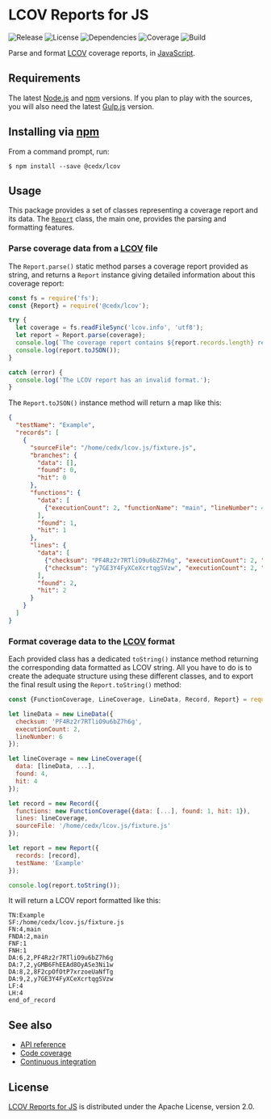 # LCOV Reports for JS
![Release](https://img.shields.io/npm/v/@cedx/lcov.svg) ![License](https://img.shields.io/badge/license-Apache--2.0-blue.svg) ![Dependencies](https://david-dm.org/cedx/lcov.js.svg) ![Coverage](https://coveralls.io/repos/github/cedx/lcov.js/badge.svg) ![Build](https://travis-ci.org/cedx/lcov.js.svg)

Parse and format [LCOV](http://ltp.sourceforge.net/coverage/lcov.php) coverage reports, in [JavaScript](https://developer.mozilla.org/en-US/docs/Web/JavaScript).

## Requirements
The latest [Node.js](https://nodejs.org) and [npm](https://www.npmjs.com) versions.
If you plan to play with the sources, you will also need the latest [Gulp.js](http://gulpjs.com) version.

## Installing via [npm](https://www.npmjs.com)
From a command prompt, run:

```shell
$ npm install --save @cedx/lcov
```

## Usage
This package provides a set of classes representing a coverage report and its data.
The [`Report`](https://github.com/cedx/lcov.js/blob/master/src/report.js) class, the main one, provides the parsing and formatting features.

### Parse coverage data from a [LCOV](http://ltp.sourceforge.net/coverage/lcov.php) file
The `Report.parse()` static method parses a coverage report provided as string, and returns a `Report` instance giving detailed information about this coverage report:

```javascript
const fs = require('fs');
const {Report} = require('@cedx/lcov');

try {
  let coverage = fs.readFileSync('lcov.info', 'utf8');
  let report = Report.parse(coverage);
  console.log(`The coverage report contains ${report.records.length} records:`);
  console.log(report.toJSON());
}

catch (error) {
  console.log('The LCOV report has an invalid format.');
}
```

The `Report.toJSON()` instance method will return a map like this:

```json
{
  "testName": "Example",
  "records": [
    {
      "sourceFile": "/home/cedx/lcov.js/fixture.js",
      "branches": {
        "data": [],
        "found": 0,
        "hit": 0
      },
      "functions": {
        "data": [
          {"executionCount": 2, "functionName": "main", "lineNumber": 4}
        ],
        "found": 1,
        "hit": 1
      },
      "lines": {
        "data": [
          {"checksum": "PF4Rz2r7RTliO9u6bZ7h6g", "executionCount": 2, "lineNumber": 6},
          {"checksum": "y7GE3Y4FyXCeXcrtqgSVzw", "executionCount": 2, "lineNumber": 9}
        ],
        "found": 2,
        "hit": 2
      }
    }
  ]
}
```

### Format coverage data to the [LCOV](http://ltp.sourceforge.net/coverage/lcov.php) format
Each provided class has a dedicated `toString()` instance method returning the corresponding data formatted as LCOV string.
All you have to do is to create the adequate structure using these different classes, and to export the final result using the `Report.toString()` method:

```javascript
const {FunctionCoverage, LineCoverage, LineData, Record, Report} = require('@cedx/lcov');

let lineData = new LineData({
  checksum: 'PF4Rz2r7RTliO9u6bZ7h6g',
  executionCount: 2,
  lineNumber: 6
});

let lineCoverage = new LineCoverage({
  data: [lineData, ...],
  found: 4,
  hit: 4
});

let record = new Record({
  functions: new FunctionCoverage({data: [...], found: 1, hit: 1}),
  lines: lineCoverage,
  sourceFile: '/home/cedx/lcov.js/fixture.js'
});

let report = new Report({
  records: [record],
  testName: 'Example'
});

console.log(report.toString());
```

It will return a LCOV report formatted like this:

```
TN:Example
SF:/home/cedx/lcov.js/fixture.js
FN:4,main
FNDA:2,main
FNF:1
FNH:1
DA:6,2,PF4Rz2r7RTliO9u6bZ7h6g
DA:7,2,yGMB6FhEEAd8OyASe3Ni1w
DA:8,2,8F2cpOfOtP7xrzoeUaNfTg
DA:9,2,y7GE3Y4FyXCeXcrtqgSVzw
LF:4
LH:4
end_of_record
```

## See also
- [API reference](https://cedx.github.io/lcov.js)
- [Code coverage](https://coveralls.io/github/cedx/lcov.js)
- [Continuous integration](https://travis-ci.org/cedx/lcov.js)

## License
[LCOV Reports for JS](https://github.com/cedx/lcov.js) is distributed under the Apache License, version 2.0.

